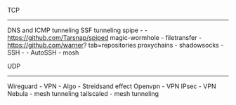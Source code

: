 TCP
___
DNS and ICMP tunneling
SSF tunneling
spipe -  - https://github.com/Tarsnap/spiped
magic-wormhole - filetransfer - https://github.com/warner? tab=repositories
proxychains -
shadowsocks -
SSH - 
	- AutoSSH
	- mosh
	
UDP
___
Wireguard - VPN
	- Algo
	- Streidsand effect
Openvpn - VPN
IPsec - VPN
Nebula - mesh tunneling
tailscaled - mesh tunneling

